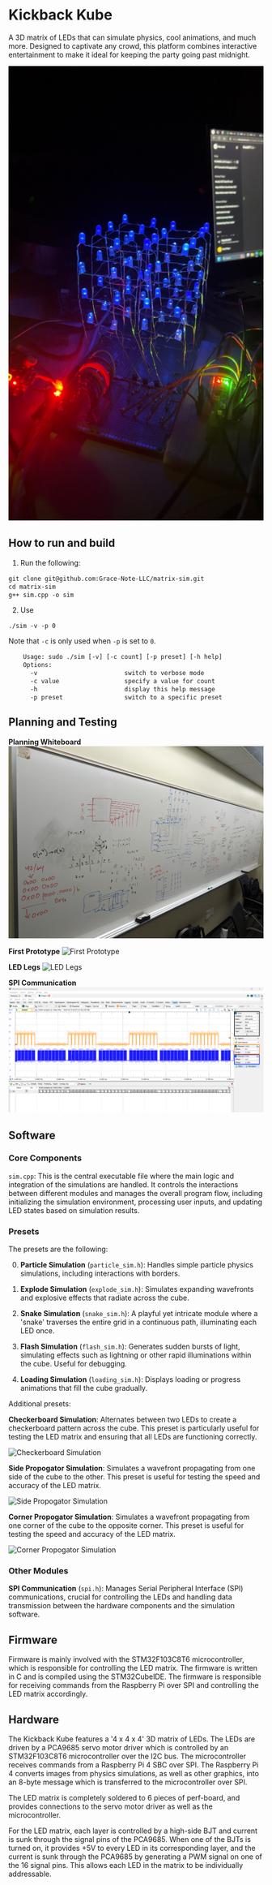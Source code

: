 # Kickback Kube

A 3D matrix of LEDs that can simulate physics, cool animations, and much more. Designed to captivate any crowd, this platform combines interactive entertainment to make it ideal for keeping the party going past midnight.

![Kickback Kube](./assets/illuminated.jpg)

## How to run and build

1. Run the following:
```
git clone git@github.com:Grace-Note-LLC/matrix-sim.git 
cd matrix-sim
g++ sim.cpp -o sim
```

2. Use
```
./sim -v -p 0
```
Note that `-c` is only used when `-p` is set to `0`.

```
    Usage: sudo ./sim [-v] [-c count] [-p preset] [-h help]
    Options:
      -v                        switch to verbose mode   
      -c value                  specify a value for count
      -h                        display this help message
      -p preset                 switch to a specific preset
```

## Planning and Testing

**Planning Whiteboard**
![Planning Whiteboard](./assets/Whiteboard.jpg)


**First Prototype**
![First Prototype](./assets/firstPrototype.jpg)

**LED Legs**
![LED Legs](./assets/LEDlegs.jpg)

**SPI Communication**
![SPI Communication](./assets/SPICommunication.png)

## Software

### Core Components
`sim.cpp`: This is the central executable file where the main logic and integration of the simulations are handled. It controls the interactions between different modules and manages the overall program flow, including initializing the simulation environment, processing user inputs, and updating LED states based on simulation results.

### Presets

The presets are the following:

0. **Particle Simulation** (`particle_sim.h`): Handles simple particle physics simulations, including interactions with borders.

1. **Explode Simulation** (`explode_sim.h`): Simulates expanding wavefronts and explosive effects that radiate across the cube. 

2. **Snake Simulation** (`snake_sim.h`): A playful yet intricate module where a 'snake' traverses the entire grid in a continuous path, illuminating each LED once.

3. **Flash Simulation** (`flash_sim.h`): Generates sudden bursts of light, simulating effects such as lightning or other rapid illuminations within the cube. Useful for debugging.

4. **Loading Simulation** (`loading_sim.h`): Displays loading or progress animations that fill the cube gradually.

Additional presets:

**Checkerboard Simulation**: Alternates between two LEDs to create a checkerboard pattern across the cube. This preset is particularly useful for testing the LED matrix and ensuring that all LEDs are functioning correctly.

![Checkerboard Simulation](./assets/checkerboard.gif)

**Side Propogator Simulation**: Simulates a wavefront propagating from one side of the cube to the other. This preset is useful for testing the speed and accuracy of the LED matrix.

![Side Propogator Simulation](./assets/sidePropogator.gif)

**Corner Propogator Simulation**: Simulates a wavefront propagating from one corner of the cube to the opposite corner. This preset is useful for testing the speed and accuracy of the LED matrix.

![Corner Propogator Simulation](./assets/cornerPropogator.gif)


### Other Modules

**SPI Communication** (`spi.h`): Manages Serial Peripheral Interface (SPI) communications, crucial for controlling the LEDs and handling data transmission between the hardware components and the simulation software.


## Firmware
Firmware is mainly involved with the STM32F103C8T6 microcontroller, which is responsible for controlling the LED matrix. The firmware is written in C and is compiled using the STM32CubeIDE. The firmware is responsible for receiving commands from the Raspberry Pi over SPI and controlling the LED matrix accordingly.



## Hardware

The Kickback Kube features a '4 x 4 x 4' 3D matrix of LEDs. The LEDs are driven by a PCA9685 servo motor driver which is controlled by an STM32F103C8T6 microcontroller over the I2C bus. The microcontroller receives commands from a Raspberry Pi 4 SBC over SPI. The Raspberry Pi 4 converts images from physics simulations, as well as other graphics, into an 8-byte message which is transferred to the microcontroller over SPI.

The LED matrix is completely soldered to 6 pieces of perf-board, and provides connections to the servo motor driver as well as the microcontroller.

For the LED matrix, each layer is controlled by a high-side BJT and current is sunk through the signal pins of the PCA9685. When one of the BJTs is turned on, it provides +5V to every LED in its corresponding layer, and the current is sunk through the PCA9685 by generating a PWM signal on one of the 16 signal pins. This allows each LED in the matrix to be individually addressable.
